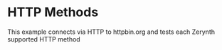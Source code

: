 HTTP Methods
============

This example connects via HTTP to httpbin.org and tests each Zerynth supported HTTP method



